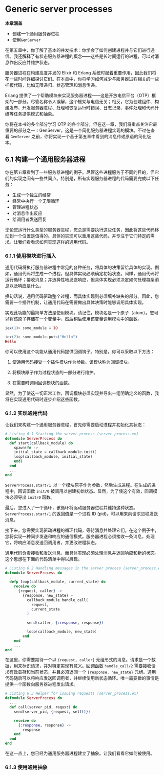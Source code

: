 # Generic server processes

**本章涵盖**

- 创建一个通用服务器进程
- 使用`GenServer`

在第五章中，你了解了基本的并发技术：你学会了如何创建进程并与它们进行通信。我还解释了有状态服务器进程的概念——这些是长时间运行的进程，可以对消息作出反应并维护状态。

服务器进程在构建高度并发的 Elixir 和 Erlang 系统时起着重要作用，因此我们将花一些时间详细探讨它们。在本章中，你将学习如何减少与服务器进程相关的一些样板代码，比如无限递归、状态管理和消息传递。

Erlang 提供了一个帮助模块来实现服务器进程——这是开放电信平台（OTP）框架的一部分。尽管名称令人误解，这个框架与电信无关；相反，它为创建组件、构建发布、开发服务器进程、处理和恢复运行时错误、日志记录、事件处理和代码升级等任务提供模式和抽象。

你将在本书的多个部分学习 OTP 的各个部分，但在这一章，我们将重点关注它最重要的部分之一：GenServer，这是一个简化服务器进程实现的模块。不过在查看 `GenServer` 之前，你将实现一个基于第五章中看到的消息传递原语的简化版本。

## 6.1 构建一个通用服务器进程

你在第五章看到了一些服务器进程的例子。尽管这些进程服务于不同的目的，但它们的实现之间有一些共同点。特别是，所有实现服务器进程的代码需要完成以下任务：

- 生成一个独立的经常
- 经常中执行一个无限循环
- 管理进程状态
- 对消息作出反应
- 给调用者发送回复

无论您运行什么类型的服务器进程，您总是需要执行这些任务，因此将这些代码移动到一个位置是值得的。具体的实现可以重用这些代码，并专注于它们特定的需求。让我们看看您如何实现这样的通用代码。

### 6.1.1 使用模块进行插入

通用代码将执行服务器进程中常见的各种任务，将具体的决策留给具体的实现。例如，通用代码将生成一个进程，但具体实现必须确定初始状态。同样，通用代码将运行循环；接收消息；并选择性地发送响应，但具体实现必须决定如何处理每条消息以及响应是什么。

换句话说，通用代码驱动整个过程，而具体实现则必须填补缺失的部分。因此，您需要一个插件机制，让通用代码在需要做出具体决策时能够调用具体实现。

实现此功能的最简单方法是使用模块。请记住，模块名是一个原子（atom）。您可以将该原子存储在一个变量中，然后稍后使用该变量调用模块中的函数。

```elixir
iex(1)> some_module = IO  

iex(2)> some_module.puts("Hello")  
Hello
```

你可以使用这个功能从通用代码提供回调钩子。特别是，你可以采取以下方法：

1. 使通用代码接受一个插件模块作为参数。该模块称为回调模块。

2. 将模块原子作为过程状态的一部分进行维护。

3. 在需要时调用回调模块的函数。

显然，为了使这一切正常工作，回调模块必须实现并导出一组明确定义的函数，我将在实现通用代码时逐步介绍这些函数。

### 6.1.2 实现通用代码

让我们来构建一个通用服务器进程，首先你需要启动进程并初始化其状态：

```elixir
# Listing 6.1 Starting the server process (server_process.ex)
defmodule ServerProcess do
  def start(callback_module) do
    spawn(fn ->
    initial_state = callback_module.init()
    loop(callback_module, initial_state)
    end)
  end
  ...
end
```

`ServerProcess.start/1 `以一个模块原子作为参数，然后生成进程。在生成的进程中，回调函数 `init/0` 被调用以创建初始状态。显然，为了使这个有效，回调模块必须导出 `init/0` 函数。

最后，您进入了一个循环，该循环将驱动服务器进程并维持这种状态。`ServerProcess.start/1` 的返回值是一个进程 ID (pid)，可以用来向请求进程发送消息。

接下来，您需要实现驱动进程的循环代码，等待消息并处理它们。在这个例子中，您将实现一种同步发送和响应的通信模式。服务器进程必须接收一条消息，处理它，将响应消息发送回调用者，并更改进程状态。

通用代码负责接收和发送消息，而具体实现必须处理消息并返回响应和新的状态。这个思想在下面的代码清单中得以展现。

```elixir
# Listing 6.2 Handling messages in the server process (server_process.ex)
defmodule ServerProcess do
  ...
  defp loop(callback_module, current_state) do
    receive do
      {request, caller} ->
        {response, new_state} =
          callback_module.handle_call(
            request,
            current_state
          )
          
          send(caller, {:response, response})

          loop(callback_module, new_state)
        end
    end
    ...
end
```

在这里，你需要期待一个以 `{request, caller}` 元组形式的消息。请求是一个数据，用来标识请求，并对特定实现有意义。回调函数 `handle_call/2` 需要接收请求有效载荷和当前状态，并且必须返回一个 `{response, new_state}` 元组。通用代码随后可以将响应发送回调用者，并继续使用新状态循环。唯一需要做的事情是提供一个函数向服务器进程发出请求。

```elixir
# Listing 6.3 Helper for issuing requests (server_process.ex)
defmodule ServerProcess do
  ...
  def call(server_pid, requst) do
    send(server_pid, {request, self()})

    receive do
      {:response, response} ->
        response
    end
  end
end
```

在这一点上，您已经为通用服务器进程建立了抽象。让我们看看它如何被使用。

### 6.1.3 使用通用抽象

